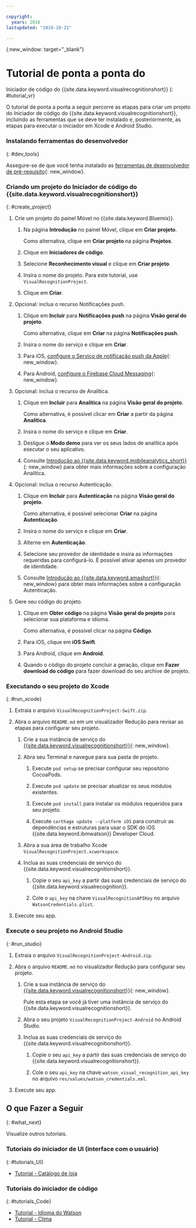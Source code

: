 ```yaml
---

copyright:
  years: 2016
lastupdated: "2016-10-21"

---
```

{:new_window: target="_blank"}

# Tutorial de ponta a ponta do
Iniciador de código
do {{site.data.keyword.visualrecognitionshort}}
{: #tutorial_vr}

O tutorial de ponta a ponta a seguir percorre as etapas para criar um projeto do Iniciador de código do {{site.data.keyword.visualrecognitionshort}}, incluindo as ferramentas que se deve ter instalado e, posteriormente, as
etapas para executar o iniciador em Xcode e Android Studio.


### Instalando ferramentas do desenvolvedor
{: #dev_tools}

Assegure-se de que você tenha instalado as [ferramentas de desenvolvedor de pré-requisito](get_code.html#prereq-dev-tools){: new_window}.


### Criando um projeto do Iniciador de código do {{site.data.keyword.visualrecognitionshort}}
{: #create_project}

1. Crie um projeto do painel Móvel no {{site.data.keyword.Bluemix}}.

   1. Na página **Introdução** no painel Móvel, clique em **Criar projeto**.

      Como alternativa, clique em **Criar projeto** na página **Projetos**.

   2. Clique em **Iniciadores de código**.

   3. Selecione **Reconhecimento visual** e clique em **Criar projeto**.

   4. Insira o nome do projeto. Para este tutorial, use `VisualRecognitionProject`.
   
   5. Clique em **Criar**.

2. Opcional: inclua o recurso Notificações push.

   1. Clique em **Incluir** para **Notificações push** na página **Visão geral do projeto**.

      Como alternativa, clique em **Criar** na página **Notificações push**.

   2. Insira o nome do serviço e clique em **Criar**.

   3. Para iOS, [configure o Serviço de notificação push da Apple](/docs/services/mobilepush/t_push_provider_ios.html){: new_window}.

   4. Para Android,
[configure
o Firebase Cloud Messaging](/docs/services/mobilepush/t_push_provider_android.html){: new_window}.
   
3. Opcional: inclua o recurso de Analítica.

   1. Clique em **Incluir** para **Analítica** na página **Visão geral do projeto**.

      Como alternativa, é possível clicar em **Criar** a partir da página **Analítica**.

   2. Insira o nome do serviço e clique em **Criar**.
   
   3. Desligue o **Modo demo** para ver os seus lados de analítica após executar o seu aplicativo.
   
   4. Consulte [Introdução ao {{site.data.keyword.mobileanalytics_short}}](/docs/services/mobileanalytics/index.html){: new_window} para obter mais informações sobre a configuração Analítica.
  
4. Opcional: inclua o recurso Autenticação.

   1. Clique em **Incluir** para **Autenticação** na página **Visão geral do projeto**.

      Como alternativa, é possível selecionar **Criar** na página **Autenticação**.

   2. Insira o nome do serviço e clique em **Criar**.
   
   3. Alterne em **Autenticação**.
   
   4. Selecione seu provedor de identidade e insira as informações requeridas para configurá-lo. É possível ativar apenas um provedor de identidade.

   5. Consulte
[Introdução
ao {{site.data.keyword.amashort}}](/docs/services/mobileaccess/index.html){: new_window}
para obter mais informações sobre a configuração Autenticação.

5. Gere seu código do projeto.

   1. Clique em **Obter código** na
página **Visão geral do projeto** para selecionar sua plataforma e idioma.
   
      Como alternativa, é possível clicar na página **Código**.
      
   2. Para iOS, clique em **iOS Swift**.
   
   3. Para Android, clique em **Android**.
   
   4. Quando o código do projeto concluir a geração, clique
em **Fazer download do código** para fazer
download do seu archive de projeto.


### Executando o seu projeto do Xcode
{: #run_xcode}

1. Extraia o arquivo `VisualRecognitionProject-Swift.zip`.

2. Abra o arquivo `README.md` em um
visualizador Redução para revisar as etapas para configurar seu
projeto.

   1. Crie a sua instância de serviço do [{{site.data.keyword.visualrecognitionshort}}](https://console.{DomainName}/catalog/services/visual-recognition/){: new_window}.
   
   2. Abra seu Terminal e navegue para sua pasta de
projeto.
   
      1. Execute `pod setup` se precisar
configurar seu repositório CocoaPods.
      
      2. Execute `pod update` se precisar
atualizar os seus módulos existentes.
      
      3. Execute `pod install` para instalar
os módulos requeridos para seu projeto.
      
      4. Execute `carthage update --platform
iOS` para construir as dependências e estruturas para usar o
SDK do iOS {{site.data.keyword.ibmwatson}} Developer Cloud.
      
   3. Abra a sua área de trabalho Xcode `VisualRecognitionProject.xcworkspace`.
   
   4. Inclua as suas credenciais de serviço
do {{site.data.keyword.visualrecognitionshort}}.
   
      1. Copie o seu `api_key` a partir das
suas credenciais de serviço
do {{site.data.keyword.visualrecognition}}.
      
      2. Cole o `api_key` na chave
`VisualRecognitionAPIKey` no arquivo `WatsonCredentials.plist`.
      
3. Execute seu app.


### Execute o seu projeto no Android Studio
{: #run_studio}

1. Extraia o arquivo `VisualRecognitionProject-Android.zip`.

2. Abra o arquivo `README.md` no
visualizador Redução para configurar seu projeto.

   1. Crie a sua instância de serviço do [{{site.data.keyword.visualrecognitionshort}}](https://console.{DomainName}/catalog/services/visual-recognition/){: new_window}.
   
      Pule esta etapa se você já tiver uma instância de
serviço do {{site.data.keyword.visualrecognitionshort}}.
   
   2. Abra o seu projeto
`VisualRecognitionProject-Android` no Android Studio.
   
   4. Inclua as suas credenciais de serviço
do {{site.data.keyword.visualrecognitionshort}}.
   
      1. Copie o seu `api_key` a partir das
suas credenciais de serviço
do {{site.data.keyword.visualrecognitionshort}}.
      
      2. Cole o seu `api_key` na chave
`watson_visual_recognition_api_key` no arquivo `res/values/watson_credentials.xml`.
      
3. Execute seu app.


## O que Fazer a Seguir
{: #what_next}

Visualize outros tutoriais.


### Tutoriais do iniciador de UI (interface com o usuário)
{: #tutorials_UI}

* [Tutorial - Catálogo de loja](tutorial_store_catalog.html)


### Tutoriais do iniciador de código
{: #tutorials_Code}

* [Tutorial - Idioma do Watson](tutorial_watson_language.html)
* [Tutorial - Clima](tutorial_weather.html)
